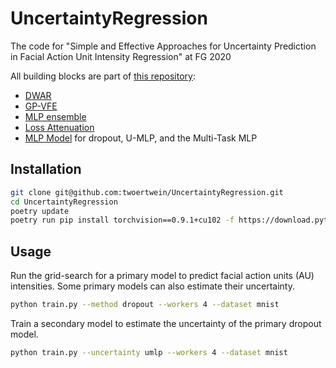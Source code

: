 # UncertaintyRegression
The code for "Simple and Effective Approaches for Uncertainty Prediction in Facial Action Unit Intensity Regression" at FG 2020

All building blocks are part of [this repository](https://bitbucket.org/twoertwein/python-tools/src/master/):

* [DWAR](https://bitbucket.org/twoertwein/python-tools/src/e98707bbb102f775b1c9632bf8a0c72af83c9af1/ml/neural.py#lines-620)
* [GP-VFE](https://bitbucket.org/twoertwein/python-tools/src/e98707bbb102f775b1c9632bf8a0c72af83c9af1/ml/neural.py#lines-736)
* [MLP ensemble](https://bitbucket.org/twoertwein/python-tools/src/e98707bbb102f775b1c9632bf8a0c72af83c9af1/ml/neural.py#lines-1066)
* [Loss Attenuation](https://bitbucket.org/twoertwein/python-tools/src/e98707bbb102f775b1c9632bf8a0c72af83c9af1/ml/neural.py#lines-183)
* [MLP Model](https://bitbucket.org/twoertwein/python-tools/src/e98707bbb102f775b1c9632bf8a0c72af83c9af1/ml/neural.py#lines-976) for dropout, U-MLP, and the Multi-Task MLP


## Installation
```sh
git clone git@github.com:twoertwein/UncertaintyRegression.git
cd UncertaintyRegression
poetry update
poetry run pip install torchvision==0.9.1+cu102 -f https://download.pytorch.org/whl/torch_stable.html
```

## Usage
Run the grid-search for a primary model to predict facial action units (AU) intensities. Some primary models can also estimate their uncertainty.
```sh
python train.py --method dropout --workers 4 --dataset mnist
```
Train a secondary model to estimate the uncertainty of the primary dropout model.
```sh
python train.py --uncertainty umlp --workers 4 --dataset mnist
```
